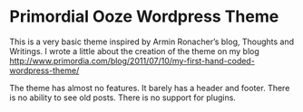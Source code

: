 # Primordial Ooze Wordpress Theme

This is a very basic theme inspired by Armin Ronacher’s blog, Thoughts and Writings. I wrote a little about the creation of the theme on my blog http://www.primordia.com/blog/2011/07/10/my-first-hand-coded-wordpress-theme/

The theme has almost no features. It barely has a header and footer. There is no ability to see old posts. There is no support for plugins.
